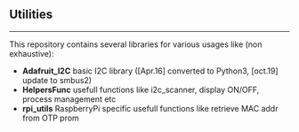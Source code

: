 ## Utilities ##
_______________

This repository contains several libraries for various usages like (non exhaustive):

- **Adafruit_I2C** basic I2C library ([Apr.16] converted to Python3, [oct.19] update to smbus2)
- **HelpersFunc** usefull functions like i2c_scanner, display ON/OFF, process management etc
- **rpi_utils** RaspberryPi specific usefull functions like retrieve MAC addr from OTP prom

